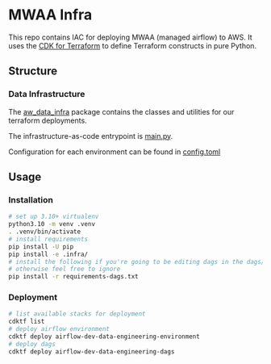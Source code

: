 # MWAA Infra

This repo contains IAC for deploying MWAA (managed airflow) to AWS. 
It uses the [CDK for Terraform](https://developer.hashicorp.com/terraform/cdktf) to define Terraform constructs in pure Python.

## Structure

### Data Infrastructure
The [aw_data_infra](infra/) package contains the classes and utilities for our terraform deployments.

The infrastructure-as-code entrypoint is [main.py](main.py).

Configuration for each environment can be found in [config.toml](config.toml)

## Usage

### Installation

```bash
# set up 3.10+ virtualenv
python3.10 -m venv .venv
. .venv/bin/activate
# install requirements
pip install -U pip
pip install -e .infra/
# install the following if you're going to be editing dags in the dags/ directory
# otherwise feel free to ignore
pip install -r requirements-dags.txt
```

### Deployment

```bash
# list available stacks for deployment
cdktf list
# deploy airflow environment
cdktf deploy airflow-dev-data-engineering-environment
# deploy dags
cdktf deploy airflow-dev-data-engineering-dags
```
